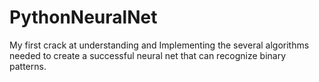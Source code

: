 # PythonNeuralNet
My first crack at understanding and Implementing the several algorithms needed to create a successful neural net that can recognize binary patterns.
